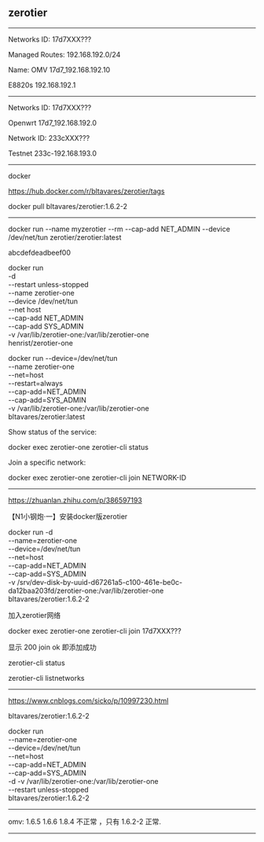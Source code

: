 ## zerotier
----------------------------------------------
Networks ID: 17d7XXX???

Managed Routes: 192.168.192.0/24

Name: OMV 17d7_192.168.192.10

E8820s  192.168.192.1

--------------
Networks ID: 17d7XXX???

Openwrt 17d7_192.168.192.0


Network ID: 233cXXX???

Testnet 233c-192.168.193.0

------------------------------

docker

https://hub.docker.com/r/bltavares/zerotier/tags

docker pull bltavares/zerotier:1.6.2-2


--------------------------------

docker run --name myzerotier --rm --cap-add NET_ADMIN --device /dev/net/tun zerotier/zerotier:latest 

abcdefdeadbeef00


docker run \
  -d \
  --restart unless-stopped \
  --name zerotier-one \
  --device /dev/net/tun \
  --net host \
  --cap-add NET_ADMIN \
  --cap-add SYS_ADMIN \
  -v /var/lib/zerotier-one:/var/lib/zerotier-one \
  henrist/zerotier-one




docker run --device=/dev/net/tun \
--name zerotier-one \
--net=host \
--restart=always \
--cap-add=NET_ADMIN \
--cap-add=SYS_ADMIN \
-v /var/lib/zerotier-one:/var/lib/zerotier-one \
bltavares/zerotier:latest




Show status of the service:

docker exec zerotier-one zerotier-cli status

Join a specific network:

docker exec zerotier-one zerotier-cli join NETWORK-ID

--------------------------------


https://zhuanlan.zhihu.com/p/386597193

【N1小钢炮·一】安装docker版zerotier



docker run -d \
 --name=zerotier-one \
 --device=/dev/net/tun \
 --net=host \
 --cap-add=NET_ADMIN \
 --cap-add=SYS_ADMIN \
 -v /srv/dev-disk-by-uuid-d67261a5-c100-461e-be0c-da12baa203fd/zerotier-one:/var/lib/zerotier-one \
   bltavares/zerotier:1.6.2-2


加入zerotier网络

docker exec zerotier-one zerotier-cli join 17d7XXX???

显示 200 join ok 即添加成功

zerotier-cli status

zerotier-cli listnetworks


------------------------------------------

https://www.cnblogs.com/sicko/p/10997230.html

bltavares/zerotier:1.6.2-2

docker run \
--name=zerotier-one \
--device=/dev/net/tun \
--net=host \
--cap-add=NET_ADMIN \
--cap-add=SYS_ADMIN \
-d -v /var/lib/zerotier-one:/var/lib/zerotier-one \
--restart unless-stopped \
bltavares/zerotier:1.6.2-2

------------------------------------------


omv:   1.6.5     1.6.6    1.8.4    不正常 ，只有 1.6.2-2 正常.

---------------------------------------------------------




